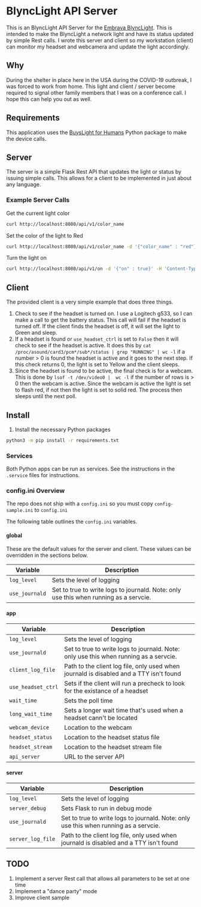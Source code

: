 # BlyncLight API Server
This is an BlyncLight API Server for the [Embrava BlyncLight](https://embrava.com/collections/blynclight-series).  This is intended to make the BlyncLight a network light and have its status updated by simple Rest calls.  I wrote this server and client so my workstation (client) can monitor my headset and webcamera and update the light accordingly.

## Why
During the shelter in place here in the USA during the COVID-19 outbreak, I was forced to work from home.  This light and client / server become required to signal other family members that I was on a conference call.  I hope this can help you out as well.

## Requirements
This application uses the [BuysLight for Humans](https://pypi.org/project/busylight-for-humans/) Python package to make the device calls.


## Server
The server is a simple Flask Rest API that updates the light or status by issuing simple calls.  This allows for a client to be implemented in just about any language.

### Example Server Calls

Get the current light color
```bash
curl http://localhost:8080/api/v1/color_name
```

Set the color of the light to Red
```bash
curl http://localhost:8080/api/v1/color_name -d '{"color_name" : "red"}' -H 'Content-Type: application/json'
```

Turn the light on
```bash
curl http://localhost:8080/api/v1/on -d '{"on" : true}' -H 'Content-Type: application/json'
```

## Client

The provided client is a very simple example that does three things.

1. Check to see if the headset is turned on.  I use a Logitech g533, so I can make a call to get the battery status.  This call will fail if the headset is turned off.  If the client finds the headset is off, it will set the light to Green and sleep.
2. If a headset is found or `use_headset_ctrl` is set to `False` then it will check to see if the headset is active.  It does this by `cat /proc/asound/card3/pcm*/sub*/status | grep "RUNNING" | wc -l` if a number > 0 is found the headset is active and it goes to the next step.  If this check returns 0, the light is set to Yellow and the client sleeps.
3. Since the headset is found to be active, the final check is for a webcam.  This is done by `lsof -t /dev/video0 |  wc -l` if the number of rows is > 0 then the webcam is active.  Since the webcam is active the light is set to flash red, if not then the light is set to solid red.  The process then sleeps until the next poll.


## Install

1) Install the necessary Python packages
````bash
python3 -m pip install -r requirements.txt
````

### Services
Both Python apps can be run as services.  See the instructions in the `.service` files for instructions.

### config.ini Overview

The repo does not ship with a `config.ini` so you must copy `config-sample.ini` to `config.ini`

The following table outlines the `config.ini` variables.

#### global

These are the default values for the server and client.  These values can be overridden in the sections below.

| Variable | Description |
| --- | --- |
| `log_level` | Sets the level of logging |
| `use_journald` | Set to true to write logs to journald.  Note: only use this when running as a servcie.  |


#### app

| Variable | Description |
| --- | --- |
| `log_level` | Sets the level of logging |
| `use_journald` | Set to true to write logs to journald.  Note: only use this when running as a servcie.  |
| `client_log_file` | Path to the client log file, only used when journald is disabled and a TTY isn't found |
| `use_headset_ctrl` | Sets if the client will run a precheck to look for the existance of a headset |
| `wait_time` | Sets the poll time |
| `long_wait_time` | Sets a longer wait time that's used when a headset cann't be located |
| `webcam_device` | Location to the webcam |
| `headset_status` | Location to the headset status file |
| `headset_stream` | Location to the headset stream file |
| `api_server` | URL to the server API |


#### server

| Variable | Description |
| --- | --- |
| `log_level` | Sets the level of logging |
| `server_debug` | Sets Flask to run in debug mode |
| `use_journald` | Set to true to write logs to journald.  Note: only use this when running as a servcie.  |
| `server_log_file` | Path to the client log file, only used when journald is disabled and a TTY isn't found |

## TODO

1. Implement a server Rest call that allows all parameters to be set at one time
2. Implement a "dance party" mode
3. Improve client sample
